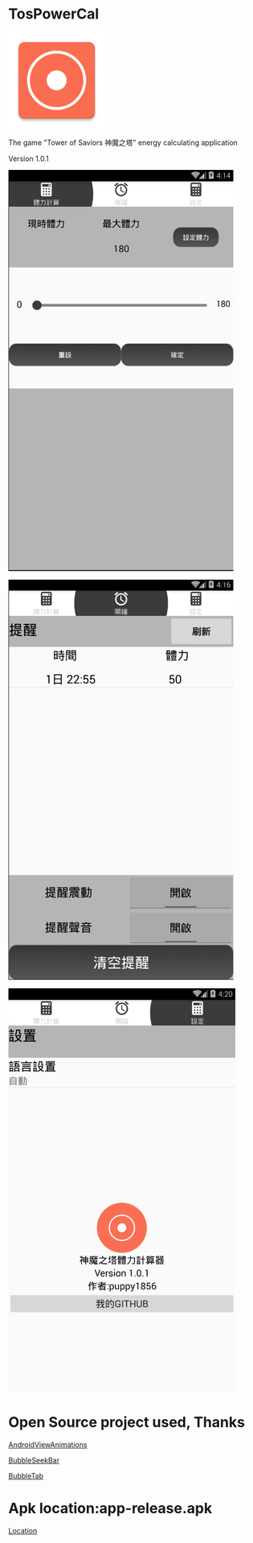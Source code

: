 # TosPowerCal
![](./app/src/main/res/mipmap-xxxhdpi/ic_launcher.png)

The game "Tower of Saviors 神魔之塔" energy calculating application

Version 1.0.1

![](app1.jpg)

![](app2.jpg)

![](app3.jpg)

# Open Source project used, Thanks
[AndroidViewAnimations](https://github.com/daimajia/AndroidViewAnimations)

[BubbleSeekBar](https://github.com/woxingxiao/BubbleSeekBar)

[BubbleTab](https://github.com/florent37/BubbleTab)

# Apk location:app-release.apk
[Location](./app/release/)
